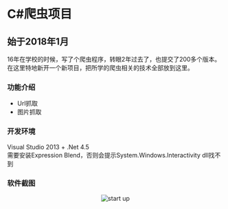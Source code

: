 # C\#爬虫项目
## 始于2018年1月
16年在学校的时候，写了个爬虫程序，转眼2年过去了，也提交了200多个版本。在这里特地新开一个新项目，把所学的爬虫相关的技术全部放到这里。

### 功能介绍
<ul>
  <li>Url抓取</li>
  <li>图片抓取</li>
</ul>

### 开发环境
Visual Studio 2013 + .Net 4.5<br/>
需要安装Expression Blend，否则会提示System.Windows.Interactivity dll找不到

### 软件截图
<p align="center">
 <img align="center" alt="start up" src="https://github.com/zhaotianff/CSharpCrawler/blob/master/CSharpCrawler/ScreenShots/1.png" />
</p>
